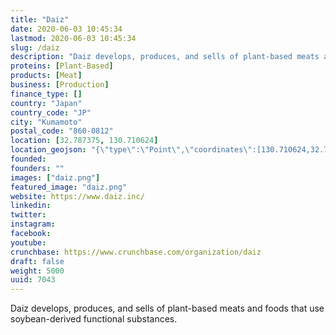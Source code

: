 ```yaml
---
title: "Daiz"
date: 2020-06-03 10:45:34
lastmod: 2020-06-03 10:45:34
slug: /daiz
description: "Daiz develops, produces, and sells of plant-based meats and foods that use soybean-derived functional substances."
proteins: [Plant-Based]
products: [Meat]
business: [Production]
finance_type: []
country: "Japan"
country_code: "JP"
city: "Kumamoto"
postal_code: "860-0812"
location: [32.787375, 130.710624]
location_geojson: "{\"type\":\"Point\",\"coordinates\":[130.710624,32.787375]}"
founded: 
founders: ""
images: ["daiz.png"]
featured_image: "daiz.png"
website: https://www.daiz.inc/
linkedin: 
twitter: 
instagram: 
facebook: 
youtube: 
crunchbase: https://www.crunchbase.com/organization/daiz
draft: false
weight: 5000
uuid: 7043
---
```

Daiz develops, produces, and sells of plant-based meats and foods that use soybean-derived functional substances.
